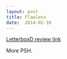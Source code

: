 ```yaml
---
layout: post
title: Flawless 
date:  2014-02-10 
---
```

 
[LetterboxD review link](http://letterboxd.com/samarthbhaskar/film/flawless/)

 More PSH.
